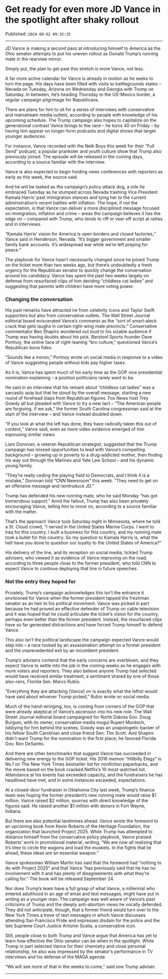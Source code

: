 # Get ready for even more JD Vance in the spotlight after shaky rollout

Published :`2024-08-02 09:35:35`

---

JD Vance is making a second pass at introducing himself to America as the Ohio senator attempts to put his uneven rollout as Donald Trump’s running mate in the rearview mirror.

Simply put, the plan to get past this stretch is more Vance, not less.

A far more active calendar for Vance is already in motion as he seeks to turn the page. His days have been filled with visits to battlegrounds states – Nevada on Tuesday, Arizona on Wednesday and Georgia with Trump on Saturday. In between, he’s heading Thursday to the US-Mexico border, a regular campaign pilgrimage for Republicans.

There are plans for him to sit for a series of interviews with conservative and mainstream media outlets, according to people with knowledge of his upcoming schedule. The Trump campaign also hopes to capitalize on the generational contrast Vance brings to the race – he turns 40 on Friday – by having him appear on longer-form podcasts and digital shows that target younger audiences.

For instance, Vance recorded with the Nelk Boys this week for their “Full Send” podcast, a popular prankster and youth culture show that Trump also previously joined. The episode will be released in the coming days, according to a source familiar with the interview.

Vance is also expected to begin holding news conferences with reporters as early as this week, the source said.

And he will be tasked as the campaign’s policy attack dog, a role he embraced Tuesday as he stumped across Nevada trashing Vice President Kamala Harris’ past immigration stances and tying her to the current administration’s recent battles with inflation. The hope, if not the expectation, is that Vance can deliver a more disciplined message focused on immigration, inflation and crime – areas the campaign believes it has the edge on – compared with Trump, who tends to riff or veer off script at rallies and in interviews.

“Kamala Harris’ vision for America is open borders and closed factories,” Vance said in Henderson, Nevada. “It’s bigger government and smaller family bank accounts. It’s widespread war while we’re left praying for peace.”

The playbook for Vance hasn’t necessarily changed since he joined Trump on the ticket more than two weeks ago, but there’s undoubtedly a fresh urgency for the Republican senator to quickly change the conversation around his candidacy. Vance has spent the past two weeks largely on defense from resurfaced clips of him deriding “childless cat ladies” and suggesting that parents with children have more voting power.

### Changing the conversation

His past remarks have attracted ire from celebrity icons and Taylor Swift supporters but also from conservative outlets. The Wall Street Journal editorial board eviscerated Vance’s comments as the “sort of smart-aleck crack that gets laughs in certain right-wing male precincts.” Conservative commentator Ben Shapiro wondered out loud to his sizable audience if Trump was having doubts about his pick. Barstool Sports founder Dave Portnoy, the online face of right-leaning “bro culture,” questioned Vance’s Republican bona fides.

“Sounds like a moron,” Portnoy wrote on social media in response to a video of Vance suggesting people without kids pay higher taxes.

As it is, Vance has spent much of his early time as the GOP vice presidential nomination explaining – a position politicians rarely want to be.

He said in an interview that his remark about “childless cat ladies” was a sarcastic quip but that he stood by the overall message, starting a new round of forehead slaps from Republican figures. Fox News host Trey Gowdy all but pleaded with Vance to try a new tact – “The American people are forgiving, if we ask,” the former South Carolina congressman said at the start of the interview – and Vance instead doubled down.

“If you look at what the left has done, they have radically taken this out of context,” Vance said, even as more video evidence emerged of him espousing similar views.

Liam Donovan, a veteran Republican strategist, suggested that the Trump campaign has missed opportunities to lead with Vance’s compelling background – growing up in poverty to a drug-addicted mother, then finding his way out through the Marines and Yale Law School – and his dynamic young family.

“They’re really ceding the playing field to Democrats, and I think it is a mistake,” Donovan told “CNN Newsroom” this week. “They need to get on an offensive message and reintroduce JD.”

Trump has defended his new running mate, who he said Monday “has got tremendous support.” Amid the fallout, Trump has also been privately encouraging Vance, telling him to move on, according to a source familiar with the matter.

That’s the approach Vance took Saturday night in Minnesota, where he told a St. Cloud crowd, “I served in the United States Marine Corps. I went to Iraq for this country. I built a business for this country, and my running mate took a bullet for this country. So my question to Kamala Harris is, what the hell have you done to question our loyalty to the United States of America?”

His delivery of the line, and its reception on social media, tickled Trump advisers, who viewed it as evidence of Vance improving on the road, according to three people close to the former president, who told CNN to expect Vance to continue deploying that line in future speeches.

### Not the entry they hoped for

Privately, Trump’s campaign acknowledges this isn’t the entrance it envisioned for Vance when the former president tapped the freshman senator as an heir to his political movement. Vance was picked in part because he had proved an effective defender of Trump on cable television and it was hoped that he could articulate the ticket’s vision for the country, perhaps even better than the former president. Instead, the resurfaced clips have so far generated distractions and have forced Trump himself to defend Vance.

This also isn’t the political landscape the campaign expected Vance would step into – a race rocked by an assassination attempt on a former president and the unprecedented exit by an incumbent president.

Trump’s advisers contend that the early concerns are overblown, and they expect Vance to settle into the job in the coming weeks as he engages with more voters and reporters. They also believe anyone Trump had selected would have received similar treatment, a sentiment shared by one of those also-rans, Florida Sen. Marco Rubio.

“Everything they are attacking (Vance) on is exactly what the leftist would have said about whoever Trump picked,” Rubio wrote on social media.

Much of the hand-wringing, too, is coming from corners of the GOP that were already skeptical of Vance’s ascension into his new role. The Wall Street Journal editorial board campaigned for North Dakota Gov. Doug Burgum, with its owner, conservative media mogul Rupert Murdoch, lobbying for him behind the scenes. Gowdy was an unapologetic backer of his fellow South Carolinian and close friend Sen. Tim Scott. And Shapiro didn’t want Trump for the nomination in the first place; he favored Florida Gov. Ron DeSantis.

And there are other benchmarks that suggest Vance has succeeded in delivering new energy to the GOP ticket. His 2016 memoir “Hillbilly Elegy” is No.1 on The New York Times bestseller list for nonfiction paperbacks, and the movie based on the book cracked Netflix’s 10 most-watched list. Attendance at his events has exceeded capacity, and the fundraisers he has headlined have met, and in some instances exceeded, expectations.

At a closed-door fundraiser in Oklahoma City last week, Trump’s finance team was hoping the former president’s new running mate would raise $1 million. Vance raised $2 million, sources with direct knowledge of the figures said. He raised another $1 million with donors in Fort Wayne, Indiana.

But there are also potential landmines ahead. Vance wrote the foreword to an upcoming book from Kevin Roberts of the Heritage Foundation, the organization that launched Project 2025. While Trump has attempted to distance himself from the conservative policy playbook, Vance praised Roberts’ work in promotional material, writing, “We are now all realizing that it’s time to circle the wagons and load the muskets. In the fights that lie ahead, these ideas are an essential weapon.”

Vance spokesman William Martin has said that the foreword had “nothing to do with Project 2025” and that Vance “has previously said that he has no involvement with it and has plenty of disagreements with what they’re calling for.” The book will be released September 24.

Nor does Trump’s team have a full grasp of what Vance, a millennial who entered adulthood in an age of email and text messages, might have put in writing as a younger man. The campaign was well aware of Vance’s past criticisms of Trump and the deeply anti-abortion views he vocally defended. They did not anticipate, though, that a former friend would turn over to the New York Times a trove of text messages in which Vance discusses attending San Francisco Pride and expresses disdain for the police and the late Supreme Court Justice Antonin Scalia, a conservative icon.

Still, people close to both Trump and Vance argue that America has yet to learn how effective the Ohio senator can be when in the spotlight. While Trump in part selected Vance for their chemistry and close personal relationship, he also was impressed by the senator’s performance in TV interviews and his defense of the MAGA agenda.

“We will see more of that in the weeks to come,” said one Trump adviser.

---

